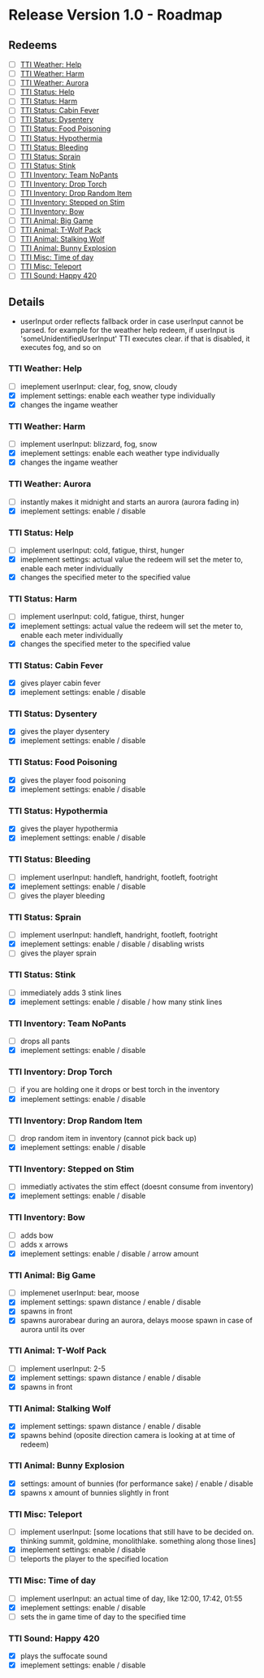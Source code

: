 # Release Version 1.0 - Roadmap

## Redeems

- [ ] [TTI Weather: Help](#tti-weather-help)
- [ ] [TTI Weather: Harm](#tti-weather-harm) 
- [ ] [TTI Weather: Aurora](#tti-weather-aurora) 
- [ ] [TTI Status: Help](#tti-status-help) 
- [ ] [TTI Status: Harm](#tti-status-harm)
- [ ] [TTI Status: Cabin Fever](#tti-status-cabin-fever)
- [ ] [TTI Status: Dysentery](#tti-status-dysentery)
- [ ] [TTI Status: Food Poisoning](#tti-status-food-poisoning)
- [ ] [TTI Status: Hypothermia](#tti-status-hypothermia)
- [ ] [TTI Status: Bleeding](#tti-status-bleeding)
- [ ] [TTI Status: Sprain](#tti-status-sprain)
- [ ] [TTI Status: Stink](#tti-status-stink)
- [ ] [TTI Inventory: Team NoPants](#tti-inventory-team-nopants)
- [ ] [TTI Inventory: Drop Torch](#tti-inventory-drop-torch) 
- [ ] [TTI Inventory: Drop Random Item](#tti-inventory-drop-random-item)
- [ ] [TTI Inventory: Stepped on Stim](#tti-inventory-stepped-on-stim)
- [ ] [TTI Inventory: Bow](#tti-inventory-bow)
- [ ] [TTI Animal: Big Game](#tti-animal-big-game) 
- [ ] [TTI Animal: T-Wolf Pack](#tti-animal-t-wolf-pack)
- [ ] [TTI Animal: Stalking Wolf](#tti-animal-stalking-wolf)
- [ ] [TTI Animal: Bunny Explosion](#tti-animal-bunny-explosion)
- [ ] [TTI Misc: Time of day](#tti-misc-time-of-day)
- [ ] [TTI Misc: Teleport](#tti-misc-teleport)
- [ ] [TTI Sound: Happy 420](#tti-sound-happy-420)

## Details

- userInput order reflects fallback order in case userInput cannot be parsed. for example for the weather help redeem, if userInput is 'someUnidentifiedUserInput' TTI executes clear. if that is disabled, it executes fog, and so on

### TTI Weather: Help
- [ ] imeplement userInput: clear, fog, snow, cloudy
- [x] implement settings: enable each weather type individually
- [x] changes the ingame weather

### TTI Weather: Harm 
- [ ] implement userInput: blizzard, fog, snow
- [x] imeplement settings: enable each weather type individually
- [x] changes the ingame weather

### TTI Weather: Aurora
- [ ] instantly makes it midnight and starts an aurora (aurora fading in)
- [x] imeplement settings: enable / disable

### TTI Status: Help 
- [ ] implement userInput: cold, fatigue, thirst, hunger
- [x] imeplement settings: actual value the redeem will set the meter to, enable each meter individually
- [x] changes the specified meter to the specified value

### TTI Status: Harm
- [ ] implement userInput: cold, fatigue, thirst, hunger
- [x] imeplement settings: actual value the redeem will set the meter to, enable each meter individually
- [x] changes the specified meter to the specified value

### TTI Status: Cabin Fever
- [x] gives player cabin fever
- [x] imeplement settings: enable / disable

### TTI Status: Dysentery
- [x] gives the player dysentery
- [x] imeplement settings: enable / disable

### TTI Status: Food Poisoning
- [x] gives the player food poisoning
- [x] imeplement settings: enable / disable

### TTI Status: Hypothermia
- [x] gives the player hypothermia
- [x] imeplement settings: enable / disable

### TTI Status: Bleeding
- [ ] implement userInput: handleft, handright, footleft, footright 
- [x] imeplement settings: enable / disable
- [ ] gives the player bleeding

### TTI Status: Sprain
- [ ] implement userInput:  handleft, handright, footleft, footright 
- [x] imeplement settings: enable / disable / disabling wrists
- [ ] gives the player sprain

### TTI Status: Stink
- [ ] immediately adds 3 stink lines 
- [x] imeplement settings: enable / disable / how many stink lines

### TTI Inventory: Team NoPants
- [ ] drops all pants
- [x] imeplement settings: enable / disable

### TTI Inventory: Drop Torch
- [ ] if you are holding one it drops or best torch in the inventory 
- [x] imeplement settings: enable / disable

### TTI Inventory: Drop Random Item
- [ ] drop random item in inventory (cannot pick back up)
- [x] imeplement settings: enable / disable

### TTI Inventory: Stepped on Stim
- [ ] immediatly activates the stim effect (doesnt consume from inventory)
- [x] imeplement settings: enable / disable

### TTI Inventory: Bow
- [ ] adds bow
- [ ] adds x arrows
- [x] imeplement settings: enable / disable / arrow amount

### TTI Animal: Big Game
- [ ] implemenet userInput: bear, moose
- [x] implement settings: spawn distance / enable / disable
- [x] spawns in front
- [x] spawns aurorabear during an aurora, delays moose spawn in case of aurora until its over

### TTI Animal: T-Wolf Pack
- [ ] implement userInput: 2-5
- [x] implement settings: spawn distance / enable / disable
- [x] spawns in front

### TTI Animal: Stalking Wolf
- [x] implement settings: spawn distance / enable / disable
- [x] spawns behind (oposite direction camera is looking at at time of redeem)

### TTI Animal: Bunny Explosion
- [x] settings: amount of bunnies (for performance sake) / enable / disable
- [x] spawns x amount of bunnies slightly in front

### TTI Misc: Teleport
- [ ] implement userInput: [some locations that still have to be decided on. thinking summit, goldmine, monolithlake. something along those lines]
- [x] imeplement settings: enable / disable
- [ ] teleports the player to the specified location

### TTI Misc: Time of day
- [ ] implement userInput: an actual time of day, like 12:00, 17:42, 01:55
- [x] imeplement settings: enable / disable
- [ ] sets the in game time of day to the specified time

### TTI Sound: Happy 420
- [x] plays the suffocate sound
- [x] imeplement settings: enable / disable
